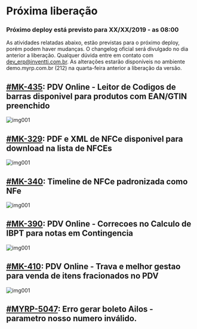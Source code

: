 # Próxima liberação

### Próximo deploy está previsto para XX/XX/2019 - as 08:00
As atividades relatadas abaixo, estão previstas para o próximo deploy, porém podem haver mudanças. O changelog oficial será divulgado no dia anterior a liberação. Qualquer dúvida entre em contato com dev_erp@inventti.com.br.
As alterações estarão disponíveis no ambiente demo.myrp.com.br (212) na quarta-feira anterior a liberação da versão.

## [#MK-435](https://devmyrp.atlassian.net/browse/MK-435): PDV Online - Leitor de Codigos de barras disponivel para produtos com EAN/GTIN preenchido
![img001](https://i.imgur.com/UXKe7WD.jpg)

## [#MK-329](https://devmyrp.atlassian.net/browse/MK-329): PDF e XML de NFCe disponivel para download na lista de NFCEs
![img001](https://i.imgur.com/3RjmjrY.jpg)

## [#MK-340](https://devmyrp.atlassian.net/browse/MK-340): Timeline de NFCe padronizada como NFe
![img001](https://i.imgur.com/OvHOpZn.jpg)

## [#MK-390](https://devmyrp.atlassian.net/browse/MK-390): PDV Online - Correcoes no Calculo de IBPT para notas em Contingencia
![img001](https://i.imgur.com/YB7gF6P.jpg)

## [#MK-410](https://devmyrp.atlassian.net/browse/MK-390): PDV Online - Trava e melhor gestao para venda de itens fracionados no PDV 
![img001](https://i.imgur.com/c3SlaSx.jpg)

## [#MYRP-5047](https://devmyrp.atlassian.net/browse/MYRP-5047): Erro gerar boleto Ailos - parametro nosso numero inválido.
